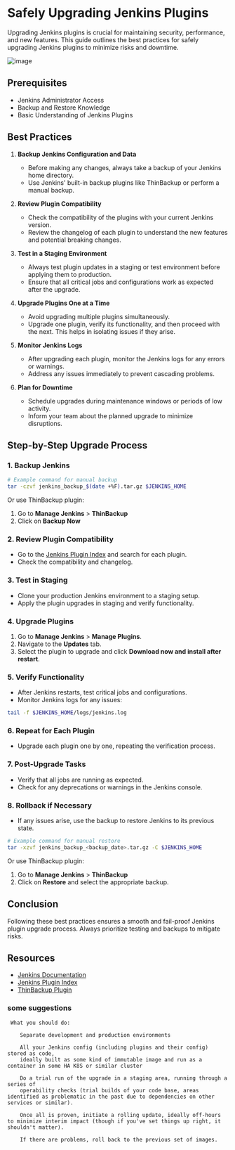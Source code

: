 
# Safely Upgrading Jenkins Plugins

Upgrading Jenkins plugins is crucial for maintaining security, performance, and new features. This guide outlines the best practices for safely upgrading Jenkins plugins to minimize risks and downtime.

![image](https://github.com/user-attachments/assets/e1e5e924-29a8-445f-9393-1eeac3aad1d5)


## Prerequisites

- Jenkins Administrator Access
- Backup and Restore Knowledge
- Basic Understanding of Jenkins Plugins

## Best Practices

1. **Backup Jenkins Configuration and Data**
    - Before making any changes, always take a backup of your Jenkins home directory.
    - Use Jenkins' built-in backup plugins like ThinBackup or perform a manual backup.

2. **Review Plugin Compatibility**
    - Check the compatibility of the plugins with your current Jenkins version.
    - Review the changelog of each plugin to understand the new features and potential breaking changes.

3. **Test in a Staging Environment**
    - Always test plugin updates in a staging or test environment before applying them to production.
    - Ensure that all critical jobs and configurations work as expected after the upgrade.

4. **Upgrade Plugins One at a Time**
    - Avoid upgrading multiple plugins simultaneously.
    - Upgrade one plugin, verify its functionality, and then proceed with the next. This helps in isolating issues if they arise.

5. **Monitor Jenkins Logs**
    - After upgrading each plugin, monitor the Jenkins logs for any errors or warnings.
    - Address any issues immediately to prevent cascading problems.

6. **Plan for Downtime**
    - Schedule upgrades during maintenance windows or periods of low activity.
    - Inform your team about the planned upgrade to minimize disruptions.

## Step-by-Step Upgrade Process

### 1. Backup Jenkins

```sh
# Example command for manual backup
tar -czvf jenkins_backup_$(date +%F).tar.gz $JENKINS_HOME
```

Or use ThinBackup plugin:

1. Go to **Manage Jenkins** > **ThinBackup**
2. Click on **Backup Now**

### 2. Review Plugin Compatibility

- Go to the [Jenkins Plugin Index](https://plugins.jenkins.io/) and search for each plugin.
- Check the compatibility and changelog.

### 3. Test in Staging

- Clone your production Jenkins environment to a staging setup.
- Apply the plugin upgrades in staging and verify functionality.

### 4. Upgrade Plugins

1. Go to **Manage Jenkins** > **Manage Plugins**.
2. Navigate to the **Updates** tab.
3. Select the plugin to upgrade and click **Download now and install after restart**.

### 5. Verify Functionality

- After Jenkins restarts, test critical jobs and configurations.
- Monitor Jenkins logs for any issues:

```sh
tail -f $JENKINS_HOME/logs/jenkins.log
```

### 6. Repeat for Each Plugin

- Upgrade each plugin one by one, repeating the verification process.

### 7. Post-Upgrade Tasks

- Verify that all jobs are running as expected.
- Check for any deprecations or warnings in the Jenkins console.

### 8. Rollback if Necessary

- If any issues arise, use the backup to restore Jenkins to its previous state.

```sh
# Example command for manual restore
tar -xzvf jenkins_backup_<backup_date>.tar.gz -C $JENKINS_HOME
```

Or use ThinBackup plugin:

1. Go to **Manage Jenkins** > **ThinBackup**
2. Click on **Restore** and select the appropriate backup.

## Conclusion

Following these best practices ensures a smooth and fail-proof Jenkins plugin upgrade process. Always prioritize testing and backups to mitigate risks.

## Resources

- [Jenkins Documentation](https://www.jenkins.io/doc/)
- [Jenkins Plugin Index](https://plugins.jenkins.io/)
- [ThinBackup Plugin](https://plugins.jenkins.io/thinbackup/)

### some suggestions

```
 What you should do:

    Separate development and production environments

    All your Jenkins config (including plugins and their config) stored as code, 
    ideally built as some kind of immutable image and run as a container in some HA K8S or similar cluster

    Do a trial run of the upgrade in a staging area, running through a series of 
    operability checks (trial builds of your code base, areas identified as problematic in the past due to dependencies on other services or similar).

    Once all is proven, initiate a rolling update, ideally off-hours to minimize interim impact (though if you've set things up right, it shouldn't matter).

    If there are problems, roll back to the previous set of images.

```
